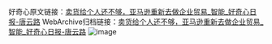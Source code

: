 好奇心原文链接：[卖货给个人还不够，亚马逊重新去做企业贸易_智能_好奇心日报-唐云路](https://www.qdaily.com/articles/8972.html)
WebArchive归档链接：[卖货给个人还不够，亚马逊重新去做企业贸易_智能_好奇心日报-唐云路](http://web.archive.org/web/20190623153658/https://www.qdaily.com/articles/8972.html)
![image](http://ww3.sinaimg.cn/large/007d5XDply1g3ve1qv5t6j30u02m8has)
